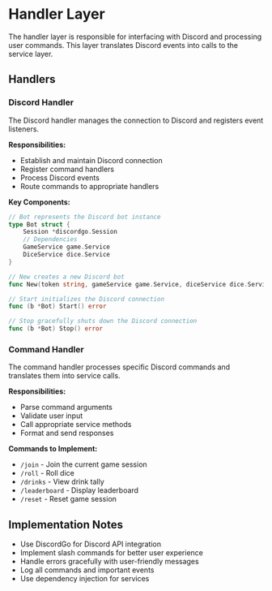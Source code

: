 # Handler Layer

The handler layer is responsible for interfacing with Discord and processing user commands. This layer translates Discord events into calls to the service layer.

## Handlers

### Discord Handler

The Discord handler manages the connection to Discord and registers event listeners.

**Responsibilities:**
- Establish and maintain Discord connection
- Register command handlers
- Process Discord events
- Route commands to appropriate handlers

**Key Components:**
```go
// Bot represents the Discord bot instance
type Bot struct {
    Session *discordgo.Session
    // Dependencies
    GameService game.Service
    DiceService dice.Service
}

// New creates a new Discord bot
func New(token string, gameService game.Service, diceService dice.Service) (*Bot, error)

// Start initializes the Discord connection
func (b *Bot) Start() error

// Stop gracefully shuts down the Discord connection
func (b *Bot) Stop() error
```

### Command Handler

The command handler processes specific Discord commands and translates them into service calls.

**Responsibilities:**
- Parse command arguments
- Validate user input
- Call appropriate service methods
- Format and send responses

**Commands to Implement:**
- `/join` - Join the current game session
- `/roll` - Roll dice
- `/drinks` - View drink tally
- `/leaderboard` - Display leaderboard
- `/reset` - Reset game session

## Implementation Notes

- Use DiscordGo for Discord API integration
- Implement slash commands for better user experience
- Handle errors gracefully with user-friendly messages
- Log all commands and important events
- Use dependency injection for services
